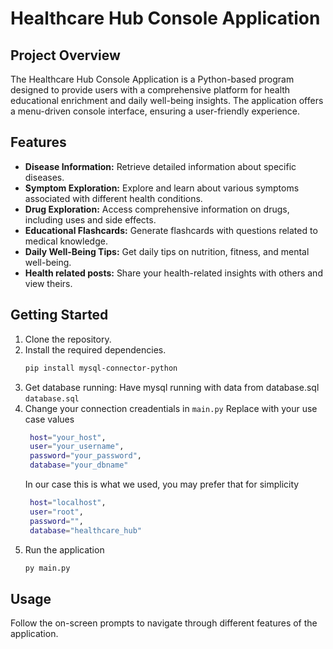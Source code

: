 # Healthcare Hub Console Application

## Project Overview

The Healthcare Hub Console Application is a Python-based program designed to provide users with a comprehensive platform for health educational enrichment and daily well-being insights. The application offers a menu-driven console interface, ensuring a user-friendly experience.

## Features

- **Disease Information:** Retrieve detailed information about specific diseases.
- **Symptom Exploration:** Explore and learn about various symptoms associated with different health conditions.
- **Drug Exploration:** Access comprehensive information on drugs, including uses and side effects.
- **Educational Flashcards:** Generate flashcards with questions related to medical knowledge.
- **Daily Well-Being Tips:** Get daily tips on nutrition, fitness, and mental well-being.
- **Health related posts:** Share your health-related insights with others and view theirs.

## Getting Started

1. Clone the repository.
2. Install the required dependencies.
   ```bash
   pip install mysql-connector-python
   ```
3. Get database running: Have mysql running with data from database.sql
   `database.sql`
4. Change your connection creadentials in `main.py`
   Replace with your use case values
   ```bash
    host="your_host",
    user="your_username",
    password="your_password",
    database="your_dbname"
   ```
   In our case this is what we used, you may prefer that for simplicity
   ```bash
    host="localhost",
    user="root",
    password="",
    database="healthcare_hub"
   ```
5. Run the application
   ```bash
   py main.py
   ```

## Usage

Follow the on-screen prompts to navigate through different features of the application.
